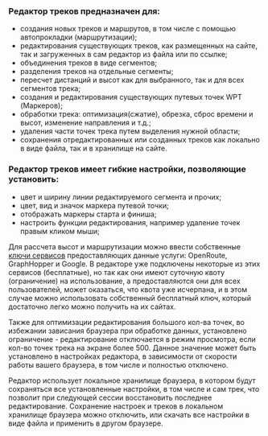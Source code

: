 
<!-- markdownlint-disable-next-line first-line-heading -->
### Редактор треков предназначен для: <!-- {docsify-ignore} -->
- создания новых треков и маршрутов, в том числе с помощью автопрокладки (маршрутизации);
- редактирования существующих треков, как размещенных на сайте, так и загруженных в сам редактор из файла или по ссылке;
- объединения треков в виде сегментов;
- разделения треков на отдельные сегменты;
- пересчет дистанций и высот как для выбранного, так и для всех сегментов трека;
- создания и редактирования существующих путевых точек WPT (Маркеров);
- обработки трека: оптимизация(сжатие), обрезка, сброс времени и высот, изменение направления и т.д.;
- удаления части точек трека путем выделения нужной области;
- сохранения отредактированных или созданных треков как локально в виде файла, так и в хранилище на сайте.

### Редактор треков имеет гибкие  настройки, позволяющие установить: <!-- {docsify-ignore} -->
- цвет и ширину линии редактируемого сегмента и прочих;
- цвет, вид и значок маркера путевой точки;
- отображать маркеры старта и финиша;
- настроить функции редактирования, например удаление точек правым кликом мыши;

Для рассчета высот и маршрутизации можно ввести собственные [ключи сервисов](/) предоставляющих данные услуги: OpenRoute, GraphHopper и Google.
В редакторе уже подключены некоторые из этих сервисов (бесплатные), но так как они имеют суточную квоту (ограничение) на использование, а предоставляются они для всех пользователей, может оказаться, что квота уже исчерпана, и в этом случае можно использовать собственный бесплатный ключ, который достаточно легко можно получить на их сайтах.

Также для оптимизации редактирования большого кол-ва точек, во избежании зависания браузера при обработке данных, установлено ограничение - редактирование отключается в режим просмотра, если кол-во точек трека на экране более 500.
Данное значение может быть установлено в настройках редактора, в зависимости от скорости работы вашего браузера, в том числе и полностью отключено.

Редактор использует локальное хранилище браузера, в котором будут сохраняться все установленные настройки, в том числе и сам трек, что позволит при следующей сессии восстановить последнее редактирование.
Сохранение настроек и треков в локальном хранилище браузера можно отключить, или скачать все настройки в виде файла и применить в другом браузере.
